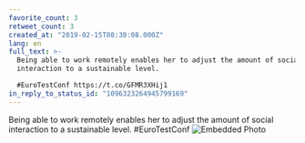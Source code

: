 ```yaml
---
favorite_count: 3
retweet_count: 3
created_at: "2019-02-15T08:30:08.000Z"
lang: en
full_text: >-
  Being able to work remotely enables her to adjust the amount of social
  interaction to a sustainable level.

  #EuroTestConf https://t.co/GFMR3XHij1
in_reply_to_status_id: "1096323264945799169"
---
```


Being able to work remotely enables her to adjust the amount of social
interaction to a sustainable level. #EuroTestConf
![Embedded Photo](https://twitter-media-coderbyheart.s3.eu-north-1.amazonaws.com/1096325776008450048-DzbueY1WoAAmK1K.jpg)
